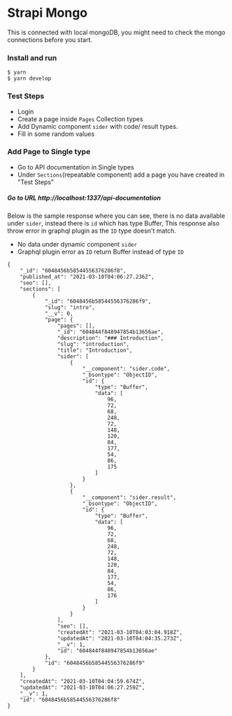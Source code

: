 # Strapi Mongo

This is connected with local mongoDB, you might need to check the mongo connections before you start.


### Install and run
```
$ yarn
$ yarn develop
```

### Test Steps
 - Login
 - Create a page inside `Pages` Collection types
 - Add Dynamic component `sider` with code/ result types.
 - Fill in some random values
    
### Add Page to Single type
 - Go to API documentation in Single types
 - Under `Sections`(repeatable component) add a page you have created in "Test Steps"
    
##### Go to URL http://localhost:1337/api-documentation

Below is the sample response where you can see, there is no data available under `sider`, instead there is `id` which has type Buffer,
This response also throw error in graphql plugin as the `ID` type doesn't match.

 - No data under dynamic component `sider`
 - Graphql plugin error as `ID` return Buffer instead of type `ID`
```
{
    "_id": "6048456b58544556376286f8",
    "published_at": "2021-03-10T04:06:27.236Z",
    "seo": [],
    "sections": [
        {
            "_id": "6048456b58544556376286f9",
            "slug": "intro",
            "__v": 0,
            "page": {
                "pages": [],
                "_id": "604844f848947854b13656ae",
                "description": "### Introduction",
                "slug": "introduction",
                "title": "Introduction",
                "sider": [
                    {
                        "__component": "sider.code",
                        "_bsontype": "ObjectID",
                        "id": {
                            "type": "Buffer",
                            "data": [
                                96,
                                72,
                                68,
                                248,
                                72,
                                148,
                                120,
                                84,
                                177,
                                54,
                                86,
                                175
                            ]
                        }
                    },
                    {
                        "__component": "sider.result",
                        "_bsontype": "ObjectID",
                        "id": {
                            "type": "Buffer",
                            "data": [
                                96,
                                72,
                                68,
                                248,
                                72,
                                148,
                                120,
                                84,
                                177,
                                54,
                                86,
                                176
                            ]
                        }
                    }
                ],
                "seo": [],
                "createdAt": "2021-03-10T04:03:04.918Z",
                "updatedAt": "2021-03-10T04:04:35.273Z",
                "__v": 1,
                "id": "604844f848947854b13656ae"
            },
            "id": "6048456b58544556376286f9"
        }
    ],
    "createdAt": "2021-03-10T04:04:59.674Z",
    "updatedAt": "2021-03-10T04:06:27.259Z",
    "__v": 1,
    "id": "6048456b58544556376286f8"
}
```


